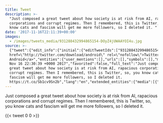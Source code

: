 ```yaml
---
title: Tweet
description: >-
  "Just composed a great tweet about how society is at risk from AI, rapacious
  corporations and corrupt regimes. Then I remembered, this is Twitter, so, you
  know cats and fascism will get me more followers, so I deleted it. "
date: '2017-11-16T22:11:39+00:00'
images:
  - /images/tweets_media/931288432994865154-DOyZ4jUWAAYOI4u.jpg
source: >-
  {"tweet":{"edit_info":{"initial":{"editTweetIds":["931288432994865154"],"editableUntil":"2017-11-16T23:30:39.585Z","editsRemaining":"5","isEditEligible":true}},"retweeted":false,"source":"<a
  href=\"http://twitter.com/download/android\" rel=\"nofollow\">Twitter for
  Android</a>","entities":{"user_mentions":[],"urls":[],"symbols":[],"media":[{"expanded_url":"https://twitter.com/toychicken/status/931288432994865154/photo/1","indices":["221","244"],"url":"https://t.co/Sb1cv9Sn2b","media_url":"http://pbs.twimg.com/tweet_video_thumb/DOyZ4jUWAAYOI4u.jpg","id_str":"931288419791142918","id":"931288419791142918","media_url_https":"https://pbs.twimg.com/tweet_video_thumb/DOyZ4jUWAAYOI4u.jpg","sizes":{"medium":{"w":"498","h":"270","resize":"fit"},"large":{"w":"498","h":"270","resize":"fit"},"thumb":{"w":"150","h":"150","resize":"crop"},"small":{"w":"498","h":"270","resize":"fit"}},"type":"photo","display_url":"pic.twitter.com/Sb1cv9Sn2b"}],"hashtags":[]},"display_text_range":["0","244"],"favorite_count":"0","id_str":"931288432994865154","truncated":false,"retweet_count":"0","id":"931288432994865154","possibly_sensitive":false,"created_at":"Thu
  Nov 16 22:30:39 +0000 2017","favorited":false,"full_text":"Just composed a
  great tweet about how society is at risk from AI, rapacious corporations and
  corrupt regimes. Then I remembered, this is Twitter, so, you know cats and
  fascism will get me more followers, so I deleted it.
  https://t.co/Sb1cv9Sn2b","lang":"en","extended_entities":{"media":[{"expanded_url":"https://twitter.com/toychicken/status/931288432994865154/photo/1","indices":["221","244"],"url":"https://t.co/Sb1cv9Sn2b","media_url":"http://pbs.twimg.com/tweet_video_thumb/DOyZ4jUWAAYOI4u.jpg","id_str":"931288419791142918","video_info":{"aspect_ratio":["83","45"],"variants":[{"bitrate":"0","content_type":"video/mp4","url":"https://video.twimg.com/tweet_video/DOyZ4jUWAAYOI4u.mp4"}]},"id":"931288419791142918","media_url_https":"https://pbs.twimg.com/tweet_video_thumb/DOyZ4jUWAAYOI4u.jpg","sizes":{"medium":{"w":"498","h":"270","resize":"fit"},"large":{"w":"498","h":"270","resize":"fit"},"thumb":{"w":"150","h":"150","resize":"crop"},"small":{"w":"498","h":"270","resize":"fit"}},"type":"animated_gif","display_url":"pic.twitter.com/Sb1cv9Sn2b"}]}}}
---
```

Just composed a great tweet about how society is at risk from AI, rapacious corporations and corrupt regimes. Then I remembered, this is Twitter, so, you know cats and fascism will get me more followers, so I deleted it. 
    
{{< tweet 0 0 >}}
    
